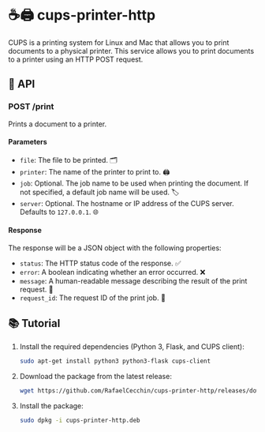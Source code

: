 # ☕️🖨️ cups-printer-http

CUPS is a printing system for Linux and Mac that allows you to print documents to a physical printer. This service allows you to print documents to a printer using an HTTP POST request.

## 📜 API

### POST /print

Prints a document to a printer.

#### Parameters

- `file`: The file to be printed. 🗂️
- `printer`: The name of the printer to print to. 🖨️
- `job`: Optional. The job name to be used when printing the document. If not specified, a default job name will be used. 🏷️
- `server`: Optional. The hostname or IP address of the CUPS server. Defaults to `127.0.0.1`. 🌐

#### Response

The response will be a JSON object with the following properties:

- `status`: The HTTP status code of the response. ✅
- `error`: A boolean indicating whether an error occurred. ❌
- `message`: A human-readable message describing the result of the print request. 📝
- `request_id`: The request ID of the print job. 🔢

## 📚 Tutorial

1. Install the required dependencies (Python 3, Flask, and CUPS client):
   ```bash
   sudo apt-get install python3 python3-flask cups-client
   ```

2. Download the package from the latest release:
   ```bash
   wget https://github.com/RafaelCecchin/cups-printer-http/releases/download/v1.0.0/cups-printer-http.deb
   ```

3. Install the package:
   ```bash
   sudo dpkg -i cups-printer-http.deb
   ```

